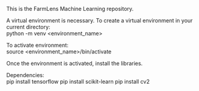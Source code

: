 This is the FarmLens Machine Learning repository.

A virtual environment is necessary. To create a virtual environment in your current directory: <br>
python -m venv <environment_name>

To activate environment: <br>
source <environment_name>/bin/activate

Once the environment is activated, install the libraries.

Dependencies: <br>
pip install tensorflow
pip install scikit-learn
pip install cv2
